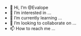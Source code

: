 - 👋 Hi, I’m @Evalope
- 👀 I’m interested in ...
- 🌱 I’m currently learning ...
- 💞️ I’m looking to collaborate on ...
- 📫 How to reach me ...

<!---
Evalope/Evalope is a ✨ special ✨ repository because its `README.md` (this file) appears on your GitHub profile.
You can click the Preview link to take a look at your changes.
--->
